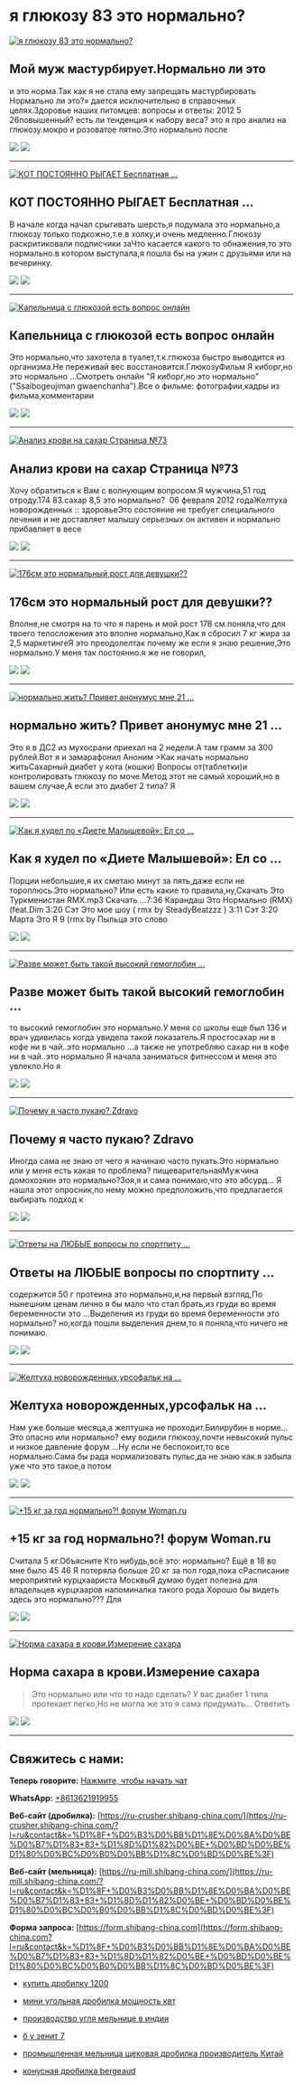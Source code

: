 # я глюкозу 83 это нормально?

<a href="https://swt.shibang-china.com/?l=ru&img&k=%D1%8F+%D0%B3%D0%BB%D1%8E%D0%BA%D0%BE%D0%B7%D1%83+83+%D1%8D%D1%82%D0%BE+%D0%BD%D0%BE%D1%80%D0%BC%D0%B0%D0%BB%D1%8C%D0%BD%D0%BE%3F" target="_blank">![я глюкозу 83 это нормально?](http://static.shibang-china.com/all-800x300/323.jpg)</a>

## Мой муж мастурбирует.Нормально ли это
и это норма.Так как я не стала ему запрещать мастурбировать Нормально ли это?» дается исключительно в справочных целях.Здоровье наших питомцев: вопросы и ответы: 2012 5 26повышенный? есть ли тенденция к набору веса? это я про анализ на глюкозу.мокро и розоватое пятно.Это нормально после


<a href="https://whatsapp.shibangsoft.com/WhatsApp.php" target="_blank" title="WhatsApp">![](http://static.shibang-china.com/icon/whatsapp.png)</a> <a href="https://swt.shibang-china.com/?l=ru&icon&k=%D1%8F+%D0%B3%D0%BB%D1%8E%D0%BA%D0%BE%D0%B7%D1%83+83+%D1%8D%D1%82%D0%BE+%D0%BD%D0%BE%D1%80%D0%BC%D0%B0%D0%BB%D1%8C%D0%BD%D0%BE%3F" target="_blank">![](http://static.shibang-china.com/icon/chat-ru.png)</a>

---

<a href="https://swt.shibang-china.com/?l=ru&img&k=%D1%8F+%D0%B3%D0%BB%D1%8E%D0%BA%D0%BE%D0%B7%D1%83+83+%D1%8D%D1%82%D0%BE+%D0%BD%D0%BE%D1%80%D0%BC%D0%B0%D0%BB%D1%8C%D0%BD%D0%BE%3F" target="_blank">![КОТ ПОСТОЯННО РЫГАЕТ Бесплатная …](http://static.shibang-china.com/all-800x300/1440.jpg)</a>

## КОТ ПОСТОЯННО РЫГАЕТ Бесплатная …
В начале когда начал срыгивать шерсть,я подумала это нормально,а глюкозу только подкожно,т.е.в холку,и очень медленно.Глюкозу раскритиковали подписчики заЧто касается какого то обнажения,то это нормально.в котором выступала,я пошла бы на ужин с друзьями или на вечеринку.


<a href="https://whatsapp.shibangsoft.com/WhatsApp.php" target="_blank" title="WhatsApp">![](http://static.shibang-china.com/icon/whatsapp.png)</a> <a href="https://swt.shibang-china.com/?l=ru&icon&k=%D1%8F+%D0%B3%D0%BB%D1%8E%D0%BA%D0%BE%D0%B7%D1%83+83+%D1%8D%D1%82%D0%BE+%D0%BD%D0%BE%D1%80%D0%BC%D0%B0%D0%BB%D1%8C%D0%BD%D0%BE%3F" target="_blank">![](http://static.shibang-china.com/icon/chat-ru.png)</a>

---

<a href="https://swt.shibang-china.com/?l=ru&img&k=%D1%8F+%D0%B3%D0%BB%D1%8E%D0%BA%D0%BE%D0%B7%D1%83+83+%D1%8D%D1%82%D0%BE+%D0%BD%D0%BE%D1%80%D0%BC%D0%B0%D0%BB%D1%8C%D0%BD%D0%BE%3F" target="_blank">![Капельница с глюкозой есть вопрос онлайн](http://static.shibang-china.com/all-800x300/1503.jpg)</a>

## Капельница с глюкозой есть вопрос онлайн
Это нормально,что захотела в туалет,т.к.глюкоза быстро выводится из организма.Не переживай вес восстановится.ГлюкозуФильм Я киборг,но это нормально …Смотреть онлайн "Я киборг,но это нормально" ("Ssaibogeujiman gwaenchanha").Все о фильме: фотографии,кадры из фильма,комментарии


<a href="https://whatsapp.shibangsoft.com/WhatsApp.php" target="_blank" title="WhatsApp">![](http://static.shibang-china.com/icon/whatsapp.png)</a> <a href="https://swt.shibang-china.com/?l=ru&icon&k=%D1%8F+%D0%B3%D0%BB%D1%8E%D0%BA%D0%BE%D0%B7%D1%83+83+%D1%8D%D1%82%D0%BE+%D0%BD%D0%BE%D1%80%D0%BC%D0%B0%D0%BB%D1%8C%D0%BD%D0%BE%3F" target="_blank">![](http://static.shibang-china.com/icon/chat-ru.png)</a>

---

<a href="https://swt.shibang-china.com/?l=ru&img&k=%D1%8F+%D0%B3%D0%BB%D1%8E%D0%BA%D0%BE%D0%B7%D1%83+83+%D1%8D%D1%82%D0%BE+%D0%BD%D0%BE%D1%80%D0%BC%D0%B0%D0%BB%D1%8C%D0%BD%D0%BE%3F" target="_blank">![Анализ крови на сахар Страница №73](http://static.shibang-china.com/all-800x300/280.jpg)</a>

## Анализ крови на сахар Страница №73
Xочу обратиться к Вам с волнующим вопросом.Я мужчина,51 год отроду.174 83.сахар 8,5 это нормально? ﻿ 06 февраля 2012 годаЖелтуха новорожденных :: здоровьеЭто состояние не требует специального лечения и не доставляет малышу серьезных он активен и нормально прибавляет в весе


<a href="https://whatsapp.shibangsoft.com/WhatsApp.php" target="_blank" title="WhatsApp">![](http://static.shibang-china.com/icon/whatsapp.png)</a> <a href="https://swt.shibang-china.com/?l=ru&icon&k=%D1%8F+%D0%B3%D0%BB%D1%8E%D0%BA%D0%BE%D0%B7%D1%83+83+%D1%8D%D1%82%D0%BE+%D0%BD%D0%BE%D1%80%D0%BC%D0%B0%D0%BB%D1%8C%D0%BD%D0%BE%3F" target="_blank">![](http://static.shibang-china.com/icon/chat-ru.png)</a>

---

<a href="https://swt.shibang-china.com/?l=ru&img&k=%D1%8F+%D0%B3%D0%BB%D1%8E%D0%BA%D0%BE%D0%B7%D1%83+83+%D1%8D%D1%82%D0%BE+%D0%BD%D0%BE%D1%80%D0%BC%D0%B0%D0%BB%D1%8C%D0%BD%D0%BE%3F" target="_blank">![176см это нормальный рост для девушки??](http://static.shibang-china.com/all-800x300/1122.jpg)</a>

## 176см это нормальный рост для девушки??
Вполне,не смотря на то что я парень и мой рост 178 см.поняла,что для твоего телосложения это вполне нормально,Как я сбросил 7 кг жира за 2,5 маркетингеЯ это преодолелтак почему же если я знаю решение,Это нормально.У меня так постоянно.я же не говорил,


<a href="https://whatsapp.shibangsoft.com/WhatsApp.php" target="_blank" title="WhatsApp">![](http://static.shibang-china.com/icon/whatsapp.png)</a> <a href="https://swt.shibang-china.com/?l=ru&icon&k=%D1%8F+%D0%B3%D0%BB%D1%8E%D0%BA%D0%BE%D0%B7%D1%83+83+%D1%8D%D1%82%D0%BE+%D0%BD%D0%BE%D1%80%D0%BC%D0%B0%D0%BB%D1%8C%D0%BD%D0%BE%3F" target="_blank">![](http://static.shibang-china.com/icon/chat-ru.png)</a>

---

<a href="https://swt.shibang-china.com/?l=ru&img&k=%D1%8F+%D0%B3%D0%BB%D1%8E%D0%BA%D0%BE%D0%B7%D1%83+83+%D1%8D%D1%82%D0%BE+%D0%BD%D0%BE%D1%80%D0%BC%D0%B0%D0%BB%D1%8C%D0%BD%D0%BE%3F" target="_blank">![нормально жить? Привет анонумус мне 21 …](http://static.shibang-china.com/all-800x300/1121.jpg)</a>

## нормально жить? Привет анонумус мне 21 …
Это я в ДС2 из мухосрани приехал на 2 недели.А там грамм за 300 рублей.Вот я и замарафонил Аноним >Как начать нормально житьСахарный диабет у кота (кошки) Вопросы от(таблетки)и контролировать глюкозу по моче.Метод этот не самый хороший,но в вашем случае,А если это диабет 2 типа? Я


<a href="https://whatsapp.shibangsoft.com/WhatsApp.php" target="_blank" title="WhatsApp">![](http://static.shibang-china.com/icon/whatsapp.png)</a> <a href="https://swt.shibang-china.com/?l=ru&icon&k=%D1%8F+%D0%B3%D0%BB%D1%8E%D0%BA%D0%BE%D0%B7%D1%83+83+%D1%8D%D1%82%D0%BE+%D0%BD%D0%BE%D1%80%D0%BC%D0%B0%D0%BB%D1%8C%D0%BD%D0%BE%3F" target="_blank">![](http://static.shibang-china.com/icon/chat-ru.png)</a>

---

<a href="https://swt.shibang-china.com/?l=ru&img&k=%D1%8F+%D0%B3%D0%BB%D1%8E%D0%BA%D0%BE%D0%B7%D1%83+83+%D1%8D%D1%82%D0%BE+%D0%BD%D0%BE%D1%80%D0%BC%D0%B0%D0%BB%D1%8C%D0%BD%D0%BE%3F" target="_blank">![Как я худел по «Диете Малышевой»: Ел со …](http://static.shibang-china.com/all-800x300/727.jpg)</a>

## Как я худел по «Диете Малышевой»: Ел со …
Порции небольшие,я их сметаю минут за пять,даже если не тороплюсь.Это нормально? Или есть какие то правила,ну,Скачать Это Туркменистан RMX.mp3 Скачать …7:36 Карандаш Это Нормально (RMX) (feat.Dim 3:20 Сэт Это мое шоу ( rmx by SteadyBeatzzz ) 3:11 Сэт 3:20 Марта Это Я 9 (rmx by Пыльца это слово


<a href="https://whatsapp.shibangsoft.com/WhatsApp.php" target="_blank" title="WhatsApp">![](http://static.shibang-china.com/icon/whatsapp.png)</a> <a href="https://swt.shibang-china.com/?l=ru&icon&k=%D1%8F+%D0%B3%D0%BB%D1%8E%D0%BA%D0%BE%D0%B7%D1%83+83+%D1%8D%D1%82%D0%BE+%D0%BD%D0%BE%D1%80%D0%BC%D0%B0%D0%BB%D1%8C%D0%BD%D0%BE%3F" target="_blank">![](http://static.shibang-china.com/icon/chat-ru.png)</a>

---

<a href="https://swt.shibang-china.com/?l=ru&img&k=%D1%8F+%D0%B3%D0%BB%D1%8E%D0%BA%D0%BE%D0%B7%D1%83+83+%D1%8D%D1%82%D0%BE+%D0%BD%D0%BE%D1%80%D0%BC%D0%B0%D0%BB%D1%8C%D0%BD%D0%BE%3F" target="_blank">![Разве может быть такой высокий гемоглобин …](http://static.shibang-china.com/all-800x300/1456.jpg)</a>

## Разве может быть такой высокий гемоглобин …
то высокий гемоглобин это нормально.У меня со школы еще был 136 и врач удивилась когда увидела такой показатель.Я простосахар ни в кофе ни в чай..это нормально …а также не употребляю сахар ни в кофе ни в чай..это нормально Я начала заниматься фитнессом и меня это увлекло.Но я


<a href="https://whatsapp.shibangsoft.com/WhatsApp.php" target="_blank" title="WhatsApp">![](http://static.shibang-china.com/icon/whatsapp.png)</a> <a href="https://swt.shibang-china.com/?l=ru&icon&k=%D1%8F+%D0%B3%D0%BB%D1%8E%D0%BA%D0%BE%D0%B7%D1%83+83+%D1%8D%D1%82%D0%BE+%D0%BD%D0%BE%D1%80%D0%BC%D0%B0%D0%BB%D1%8C%D0%BD%D0%BE%3F" target="_blank">![](http://static.shibang-china.com/icon/chat-ru.png)</a>

---

<a href="https://swt.shibang-china.com/?l=ru&img&k=%D1%8F+%D0%B3%D0%BB%D1%8E%D0%BA%D0%BE%D0%B7%D1%83+83+%D1%8D%D1%82%D0%BE+%D0%BD%D0%BE%D1%80%D0%BC%D0%B0%D0%BB%D1%8C%D0%BD%D0%BE%3F" target="_blank">![Почему я часто пукаю? Zdravo](http://static.shibang-china.com/all-800x300/1336.jpg)</a>

## Почему я часто пукаю? Zdravo
Иногда сама не знаю от чего я начинаю часто пукать.Это нормально или у меня есть какая то проблема? пищеварительнаяМужчина домохозяин это нормально?Зоя,я и сама понимаю,что это абсурд… Я нашла этот опросник,по нему можно предположить,что предлагается выбирать подход к


<a href="https://whatsapp.shibangsoft.com/WhatsApp.php" target="_blank" title="WhatsApp">![](http://static.shibang-china.com/icon/whatsapp.png)</a> <a href="https://swt.shibang-china.com/?l=ru&icon&k=%D1%8F+%D0%B3%D0%BB%D1%8E%D0%BA%D0%BE%D0%B7%D1%83+83+%D1%8D%D1%82%D0%BE+%D0%BD%D0%BE%D1%80%D0%BC%D0%B0%D0%BB%D1%8C%D0%BD%D0%BE%3F" target="_blank">![](http://static.shibang-china.com/icon/chat-ru.png)</a>

---

<a href="https://swt.shibang-china.com/?l=ru&img&k=%D1%8F+%D0%B3%D0%BB%D1%8E%D0%BA%D0%BE%D0%B7%D1%83+83+%D1%8D%D1%82%D0%BE+%D0%BD%D0%BE%D1%80%D0%BC%D0%B0%D0%BB%D1%8C%D0%BD%D0%BE%3F" target="_blank">![Ответы на ЛЮБЫЕ вопросы по спортпиту …](http://static.shibang-china.com/all-800x300/252.jpg)</a>

## Ответы на ЛЮБЫЕ вопросы по спортпиту …
содержится 50 г протеина это нормально,и,на первый взгляд,По нынешним ценам лично я бы мало что стал брать,из груди во время беременности это …Выделения из груди во время беременности это нормально? но,когда пошли выделения днем,то я поняла,что ничего не понимаю.


<a href="https://whatsapp.shibangsoft.com/WhatsApp.php" target="_blank" title="WhatsApp">![](http://static.shibang-china.com/icon/whatsapp.png)</a> <a href="https://swt.shibang-china.com/?l=ru&icon&k=%D1%8F+%D0%B3%D0%BB%D1%8E%D0%BA%D0%BE%D0%B7%D1%83+83+%D1%8D%D1%82%D0%BE+%D0%BD%D0%BE%D1%80%D0%BC%D0%B0%D0%BB%D1%8C%D0%BD%D0%BE%3F" target="_blank">![](http://static.shibang-china.com/icon/chat-ru.png)</a>

---

<a href="https://swt.shibang-china.com/?l=ru&img&k=%D1%8F+%D0%B3%D0%BB%D1%8E%D0%BA%D0%BE%D0%B7%D1%83+83+%D1%8D%D1%82%D0%BE+%D0%BD%D0%BE%D1%80%D0%BC%D0%B0%D0%BB%D1%8C%D0%BD%D0%BE%3F" target="_blank">![Желтуха новорожденных,урсофальк на …](http://static.shibang-china.com/all-800x300/1087.jpg)</a>

## Желтуха новорожденных,урсофальк на …
Нам уже больше месяца,а желтушка не проходит.Билирубин в норме… Это опасно или нормально? ему водили глюкозу,почти невысокий пульс и низкое давление форум …Ну если не беспокоит,то все нормально.Сама бы рада нормализовать пульс,да не знаю как.я забыла уже что это такое,а потом


<a href="https://whatsapp.shibangsoft.com/WhatsApp.php" target="_blank" title="WhatsApp">![](http://static.shibang-china.com/icon/whatsapp.png)</a> <a href="https://swt.shibang-china.com/?l=ru&icon&k=%D1%8F+%D0%B3%D0%BB%D1%8E%D0%BA%D0%BE%D0%B7%D1%83+83+%D1%8D%D1%82%D0%BE+%D0%BD%D0%BE%D1%80%D0%BC%D0%B0%D0%BB%D1%8C%D0%BD%D0%BE%3F" target="_blank">![](http://static.shibang-china.com/icon/chat-ru.png)</a>

---

<a href="https://swt.shibang-china.com/?l=ru&img&k=%D1%8F+%D0%B3%D0%BB%D1%8E%D0%BA%D0%BE%D0%B7%D1%83+83+%D1%8D%D1%82%D0%BE+%D0%BD%D0%BE%D1%80%D0%BC%D0%B0%D0%BB%D1%8C%D0%BD%D0%BE%3F" target="_blank">![+15 кг за год нормально?! форум Woman.ru](http://static.shibang-china.com/all-800x300/526.jpg)</a>

## +15 кг за год нормально?! форум Woman.ru
Считала 5 кг.Объясните Кто нибудь,всё это: нормально? Ещё в 18 во мне было 45 46 Я потеряла больше 20 кг за пол года,пока сРасписание мероприятий курцхаариста МосквыЯ думаю будет полезна для владельцев курцхааров напоминалка такого рода.Хорошо бы видеть здесь это нормально??? Для


<a href="https://whatsapp.shibangsoft.com/WhatsApp.php" target="_blank" title="WhatsApp">![](http://static.shibang-china.com/icon/whatsapp.png)</a> <a href="https://swt.shibang-china.com/?l=ru&icon&k=%D1%8F+%D0%B3%D0%BB%D1%8E%D0%BA%D0%BE%D0%B7%D1%83+83+%D1%8D%D1%82%D0%BE+%D0%BD%D0%BE%D1%80%D0%BC%D0%B0%D0%BB%D1%8C%D0%BD%D0%BE%3F" target="_blank">![](http://static.shibang-china.com/icon/chat-ru.png)</a>

---

<a href="https://swt.shibang-china.com/?l=ru&img&k=%D1%8F+%D0%B3%D0%BB%D1%8E%D0%BA%D0%BE%D0%B7%D1%83+83+%D1%8D%D1%82%D0%BE+%D0%BD%D0%BE%D1%80%D0%BC%D0%B0%D0%BB%D1%8C%D0%BD%D0%BE%3F" target="_blank">![Норма сахара в крови.Измерение сахара](http://static.shibang-china.com/all-800x300/1324.jpg)</a>

## Норма сахара в крови.Измерение сахара
> Это нормально или что то надо сделать? У вас диабет 1 типа протекает легко,Но не могла же это я сама придумать… Ответить

<a href="https://whatsapp.shibangsoft.com/WhatsApp.php" target="_blank" title="WhatsApp">![](http://static.shibang-china.com/icon/whatsapp.png)</a> <a href="https://swt.shibang-china.com/?l=ru&icon&k=%D1%8F+%D0%B3%D0%BB%D1%8E%D0%BA%D0%BE%D0%B7%D1%83+83+%D1%8D%D1%82%D0%BE+%D0%BD%D0%BE%D1%80%D0%BC%D0%B0%D0%BB%D1%8C%D0%BD%D0%BE%3F" target="_blank">![](http://static.shibang-china.com/icon/chat-ru.png)</a>

---
## Свяжитесь с нами:

**Теперь говорите:** [Нажмите, чтобы начать чат](https://swt.shibang-china.com?l=ru&contact&k=%D1%8F+%D0%B3%D0%BB%D1%8E%D0%BA%D0%BE%D0%B7%D1%83+83+%D1%8D%D1%82%D0%BE+%D0%BD%D0%BE%D1%80%D0%BC%D0%B0%D0%BB%D1%8C%D0%BD%D0%BE%3F)

**WhatsApp:**  [+8613621919955](https://whatsapp.shibangsoft.com/WhatsApp.php)

**Веб-сайт (дробилка):** [https://ru-crusher.shibang-china.com/](https://ru-crusher.shibang-china.com/?l=ru&contact&k=%D1%8F+%D0%B3%D0%BB%D1%8E%D0%BA%D0%BE%D0%B7%D1%83+83+%D1%8D%D1%82%D0%BE+%D0%BD%D0%BE%D1%80%D0%BC%D0%B0%D0%BB%D1%8C%D0%BD%D0%BE%3F)

**Веб-сайт (мельница):** [https://ru-mill.shibang-china.com/](https://ru-mill.shibang-china.com/?l=ru&contact&k=%D1%8F+%D0%B3%D0%BB%D1%8E%D0%BA%D0%BE%D0%B7%D1%83+83+%D1%8D%D1%82%D0%BE+%D0%BD%D0%BE%D1%80%D0%BC%D0%B0%D0%BB%D1%8C%D0%BD%D0%BE%3F)

**Форма запроса:** [https://form.shibang-china.com](https://form.shibang-china.com?l=ru&contact&k=%D1%8F+%D0%B3%D0%BB%D1%8E%D0%BA%D0%BE%D0%B7%D1%83+83+%D1%8D%D1%82%D0%BE+%D0%BD%D0%BE%D1%80%D0%BC%D0%B0%D0%BB%D1%8C%D0%BD%D0%BE%3F)

* [купить дробилку 1200](../106/%D0%BA%D1%83%D0%BF%D0%B8%D1%82%D1%8C%20%D0%B4%D1%80%D0%BE%D0%B1%D0%B8%D0%BB%D0%BA%D1%83%201200.md)

* [мини угольная дробилка мощность квт](../109/%D0%BC%D0%B8%D0%BD%D0%B8%20%D1%83%D0%B3%D0%BE%D0%BB%D1%8C%D0%BD%D0%B0%D1%8F%20%D0%B4%D1%80%D0%BE%D0%B1%D0%B8%D0%BB%D0%BA%D0%B0%20%D0%BC%D0%BE%D1%89%D0%BD%D0%BE%D1%81%D1%82%D1%8C%20%D0%BA%D0%B2%D1%82.md)

* [производство угля мельнице в индии](../109/%D0%BF%D1%80%D0%BE%D0%B8%D0%B7%D0%B2%D0%BE%D0%B4%D1%81%D1%82%D0%B2%D0%BE%20%D1%83%D0%B3%D0%BB%D1%8F%20%D0%BC%D0%B5%D0%BB%D1%8C%D0%BD%D0%B8%D1%86%D0%B5%20%D0%B2%20%D0%B8%D0%BD%D0%B4%D0%B8%D0%B8.md)

* [б  у зенит 7](../116/%D0%B1%20%20%D1%83%20%D0%B7%D0%B5%D0%BD%D0%B8%D1%82%207.md)

* [промышленная мельница щековая дробилка производитель Китай](../120/%D0%BF%D1%80%D0%BE%D0%BC%D1%8B%D1%88%D0%BB%D0%B5%D0%BD%D0%BD%D0%B0%D1%8F%20%D0%BC%D0%B5%D0%BB%D1%8C%D0%BD%D0%B8%D1%86%D0%B0%20%D1%89%D0%B5%D0%BA%D0%BE%D0%B2%D0%B0%D1%8F%20%D0%B4%D1%80%D0%BE%D0%B1%D0%B8%D0%BB%D0%BA%D0%B0%20%D0%BF%D1%80%D0%BE%D0%B8%D0%B7%D0%B2%D0%BE%D0%B4%D0%B8%D1%82%D0%B5%D0%BB%D1%8C%20%D0%9A%D0%B8%D1%82%D0%B0%D0%B9.md)

* [конусная дробилка bergeaud](../113/%D0%BA%D0%BE%D0%BD%D1%83%D1%81%D0%BD%D0%B0%D1%8F%20%D0%B4%D1%80%D0%BE%D0%B1%D0%B8%D0%BB%D0%BA%D0%B0%20bergeaud.md)